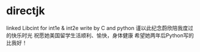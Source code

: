 # directjk
linked Libcint for int1e & int2e
write by C and python
谨以此纪念蔚欣陪我度过的快乐时光
祝愿她美国留学生活顺利、愉快，身体健康
希望她两年后Python写的比我好！
